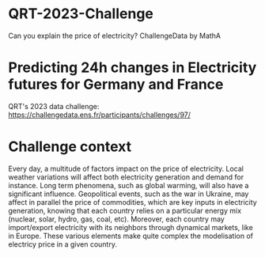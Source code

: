 # QRT-2023-Challenge
Can you explain the price of electricity? ChallengeData by MathA


# Predicting 24h changes in Electricity futures for Germany and France
QRT's 2023 data challenge: https://challengedata.ens.fr/participants/challenges/97/

# Challenge context

Every day, a multitude of factors impact on the price of electricity. Local weather variations will affect both electricity generation and demand for instance. Long term phenomena, such as global warming, will also have a significant influence. Geopolitical events, such as the war in Ukraine, may affect in parallel the price of commodities, which are key inputs in electricity generation, knowing that each country relies on a particular energy mix (nuclear, solar, hydro, gas, coal, etc). Moreover, each country may import/export electricity with its neighbors through dynamical markets, like in Europe. These various elements make quite complex the modelisation of electricy price in a given country.

